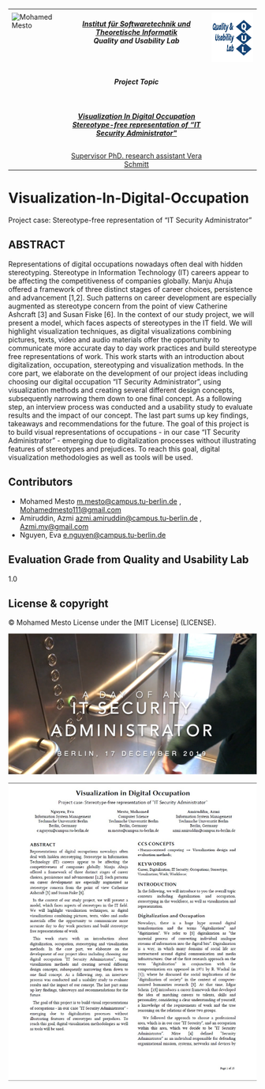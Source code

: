 <table border=0>
<tr border=0>
<td> <img align="left"  alt="Mohamed Mesto" width="100px" height='100px' src="https://www.ods.tu-berlin.de/fileadmin/Aperto_design/img/logo_01.gif"/> </td>
  <td align="center"> <h5><a href="https://www.qu.tu-berlin.de/menue/qu/">
Institut für Softwaretechnik und Theoretische Informatik
</a><br>Quality and Usability Lab<br> <br>
 </h5> </td>
  <td>  <img align="right"  alt="Mohamed Mesto" width="160px" height='100px' src="Images/QULAB.png"/></td>
</tr>
<tr border=0>
<td> </td><td  align="center"><h5> Project Topic </h5> </td><td> </td>
</tr>
<tr border=0>
<td> </td><td> </td><td> </td>
</tr>
  <tr>
    <td> </td>
<td align="center"><h5><a href="https://github.com/MohamedMesto/Visualization-In-Digital-Occupation-Latex-Atlas.ti">Visualization In Digital Occupation</br>Stereotype-free representation of “IT Security Administrator"</a></h5></td>
    <td> </td>
</tr>
  <tr>
    <td> </td>  <td align="center"><a href="https://www.linkedin.com/in/vera-schmitt/">Supervisor PhD. research assistant Vera Schmitt</a></td>
</tr>
</table>



# Visualization-In-Digital-Occupation
Project case: Stereotype-free representation of “IT Security Administrator”
## ABSTRACT
Representations of digital occupations nowadays often deal with hidden stereotyping. Stereotype in Information Technology (IT) careers appear to be affecting the competitiveness of companies globally. Manju Ahuja offered a framework of three distinct stages of career choices, persistence and advancement [1,2]. Such patterns on career development are especially augmented as stereotype concern from the point of view Catherine Ashcraft [3] and Susan Fiske [6].
In the context of our study project, we will present a model, which faces aspects of stereotypes in the IT field. We will highlight visualization techniques, as digital visualizations combining pictures, texts, video and audio materials offer the opportunity to communicate more accurate day to day work practices and build stereotype free representations of work.
This work starts with an introduction about digitalization, occupation, stereotyping and visualization methods. In the core part, we elaborate on the development of our project ideas including choosing our digital occupation “IT Security Administrator”, using visualization methods and creating several different design concepts, subsequently narrowing them down to one final concept. As a following step, an interview process was conducted and a usability study to evaluate results and the impact of our concept. The last part sums up key findings, takeaways and recommendations for the future.
The goal of this project is to build visual representations of occupations - in our case “IT Security Administrator” - emerging due to digitalization processes without illustrating features of stereotypes and prejudices. To reach this goal, digital visualization methodologies as well as tools will be used.
## Contributors
- Mohamed Mesto m.mesto@campus.tu-berlin.de  , Mohamedmesto111@gmail.com
- Amiruddin, Azmi  azmi.amiruddin@campus.tu-berlin.de , Azmi.my@gmail.com
- Nguyen, Eva e.nguyen@campus.tu-berlin.de

## Evaluation Grade from Quality and Usability Lab
1.0

## License & copyright
© Mohamed Mesto
License under the [MIT License] (LICENSE).

![](Video_of_daily_life_of_IT_Admin/CoverImage_of_daily_life_of_IT_Admin.png)

![](Images/ReportImage_VisualizationInDigitalOccupation.jpg)


